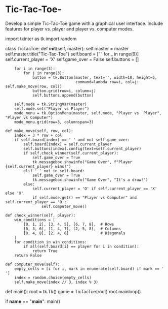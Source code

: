# Tic-Tac-Toe-
Develop a simple Tic-Tac-Toe game with a graphical user interface. Include features for  player vs. player and player vs. computer modes.


import tkinter as tk
import random

class TicTacToe:
    def __init__(self, master):
        self.master = master
        self.master.title("Tic-Tac-Toe")
        self.board = [' ' for _ in range(9)]
        self.current_player = 'X'
        self.game_over = False
        self.buttons = []

        for i in range(3):
            for j in range(3):
                button = tk.Button(master, text='', width=10, height=5,
                                   command=lambda row=i, col=j: self.make_move(row, col))
                button.grid(row=i, column=j)
                self.buttons.append(button)

        self.mode = tk.StringVar(master)
        self.mode.set("Player vs Player")
        mode_menu = tk.OptionMenu(master, self.mode, "Player vs  Player", "Player vs Computer")
        mode_menu.grid(row=3, columnspan=3)

    def make_move(self, row, col):
        index = 3 * row + col
        if self.board[index] == ' ' and not self.game_over:
            self.board[index] = self.current_player
            self.buttons[index].config(text=self.current_player)
            if self.check_winner(self.current_player):
                self.game_over = True
                tk.messagebox.showinfo("Game Over", f"Player {self.current_player} wins!")
            elif ' ' not in self.board:
                self.game_over = True
                tk.messagebox.showinfo("Game Over", "It's a draw!")
            else:
                self.current_player = 'O' if self.current_player == 'X' else 'X'
                if self.mode.get() == "Player vs Computer" and self.current_player == 'O':
                    self.computer_move()

    def check_winner(self, player):
        win_conditions = [
            [0, 1, 2], [3, 4, 5], [6, 7, 8],  # Rows
            [0, 3, 6], [1, 4, 7], [2, 5, 8],  # Columns
            [0, 4, 8], [2, 4, 6]              # Diagonals
        ]
        for condition in win_conditions:
            if all(self.board[i] == player for i in condition):
                return True
        return False

    def computer_move(self):
        empty_cells = [i for i, mark in enumerate(self.board) if mark == ' ']
        index = random.choice(empty_cells)
        self.make_move(index // 3, index % 3)

def main():
    root = tk.Tk()
    game = TicTacToe(root)
    root.mainloop()

if __name__ == "__main__":
    main()

